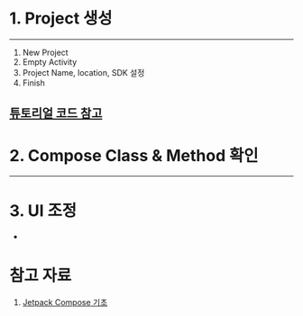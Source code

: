 # 1. Project 생성
---
1. New Project
2. Empty Activity
3. Project Name, location, SDK 설정
4. Finish
## [튜토리얼 코드 참고](https://github.com/android/codelab-android-compose)
# 2. Compose Class & Method 확인
---


# 3. UI 조정
-
# 참고 자료
1. [Jetpack Compose 기초](https://developer.android.com/codelabs/jetpack-compose-basics?hl=ko&continue=https%3A%2F%2Fdeveloper.android.com%2Fcourses%2Fpathways%2Fjetpack-compose-for-android-developers-1%3Fhl%3Dko%23codelab-https%3A%2F%2Fdeveloper.android.com%2Fcodelabs%2Fjetpack-compose-basics#2)